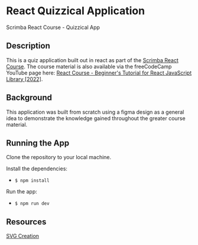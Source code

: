 # React Quizzical Application

Scrimba React Course - Quizzical App

## Description

This is a quiz application built out in react as part of the [Scrimba React Course](https://scrimba.com/learn/learnreact).  The course material is also available via the freeCodeCamp YouTube page here: [React Course - Beginner's Tutorial for React JavaScript Library [2022]](https://youtu.be/bMknfKXIFA8).

## Background

This application was built from scratch using a figma design as a general idea to demonstrate the knowledge gained throughout the greater course material. 

## Running the App

Clone the repository to your local machine.

Install the dependencies:  
  * ```$ npm install```

Run the app:  
  * ```$ npm run dev```  


## Resources  

[SVG Creation](https://www.svgrepo.com/svg/509677/question1)